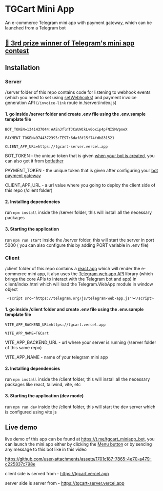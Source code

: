 # TGCart Mini App

An e-commerce Telegram mini app with payment gateway, which can be launched from a Telegram bot 

## [🥉 3rd prize winner of Telegram's mini app contest](https://contest.com/mini-apps/entry4446)



## Installation


### Server

/server folder of this repo contains code for listening to webhook events (which you need to set using [setWebhooks](https://core.telegram.org/bots/webapps#launching-mini-apps-from-the-menu-button)) and payment invoice generation API (`/invoice-link` route in /server/index.js)


#### 1. go inside /server folder and create .env file using the .env.sample template file

```
BOT_TOKEN=1341437044:AAEnJflnTJCaUWCkLv0oxip4pFNISMVpneX

PAYMENT_TOKEN=9744372395:TEST:6daf8f15f74fdb831521

CLIENT_APP_URL=https://tgcart-server.vercel.app
```

BOT_TOKEN - the unique token that is given [when your bot is created](https://core.telegram.org/bots/features#botfather), you can also get it from [botfather](https://t.me/botfather)

PAYMENT_TOKEN - the unique token that is given after configuring your [bot payment gateway](https://core.telegram.org/bots/payments)

CLIENT_APP_URL - a url value where you going to deploy the client side of this repo (/client folder)


#### 2. Installing dependencies

run `npm install` inside the /server folder, this will install all the necessary packages


#### 3. Starting the application

run `npm run start` inside the /server folder, this will start the server in port 5000 ( you can also configure this by adding PORT variable in .env file)


### Client

/client folder of this repo contains a [react app](https://react.dev/) which will render the e-commerce mini app, it also uses the [Telegram web app API](https://core.telegram.org/bots/webapps#initializing-mini-apps) library (which brings the core APIs to interact with the Telegram bot and app) in client/index.html which will load the Telegram.WebApp module in window object 
```
 <script src="https://telegram.org/js/telegram-web-app.js"></script>
```

#### 1. go inside /client folder and create .env file using the .env.sample template file

```
VITE_APP_BACKEND_URL=https://tgcart.vercel.app

VITE_APP_NAME=TGCart
```

VITE_APP_BACKEND_URL - url where your server is running (/server folder of this same repo) 

VITE_APP_NAME - name of your telegram mini app


#### 2. Installing dependencies

run `npm install` inside the /client folder, this will install all the necessary packages like react, tailwind, vite, etc


#### 3. Starting the application (dev mode)

run `npm run dev` inside the /client folder, this will start the dev server which is configured using vite js


## Live demo

live demo of this app can be found at https://t.me/tgcart_miniapp_bot, you can launch the mini app either by clicking the [Menu button](https://core.telegram.org/bots/webapps#launching-mini-apps-from-the-menu-button) or by sending any message to this bot like in this video



https://github.com/user-attachments/assets/1701c187-7865-4e70-a479-c225837c798e




client side is served from - https://tgcart.vercel.app

server side is server from - https://tgcart-server.vercel.app












